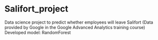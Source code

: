 # Salifort_project
Data science project to predict whether employees will leave Salifort (Data provided by Google in the Google Advanced Analytics training course)
Developed model: RandomForest
